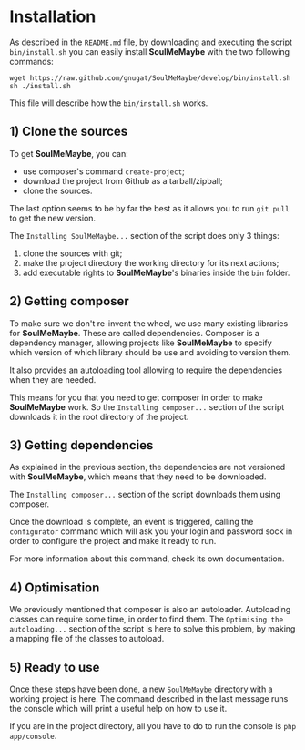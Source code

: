 # Installation

As described in the `README.md` file, by downloading and executing the script
`bin/install.sh` you can easily install **SoulMeMaybe** with the two following
commands:

    wget https://raw.github.com/gnugat/SoulMeMaybe/develop/bin/install.sh
    sh ./install.sh

This file will describe how the `bin/install.sh` works.

## 1) Clone the sources

To get **SoulMeMaybe**, you can:

* use composer's command `create-project`;
* download the project from Github as a tarball/zipball;
* clone the sources.

The last option seems to be by far the best as it allows you to run `git pull`
to get the new version.

The `Installing SoulMeMaybe...` section of the script does only 3 things:

1. clone the sources with git;
2. make the project directory the working directory for its next actions;
3. add executable rights to **SoulMeMaybe**'s binaries inside the `bin` folder.

## 2) Getting composer

To make sure we don't re-invent the wheel, we use many existing libraries for
**SoulMeMaybe**. These are called dependencies. Composer is a dependency
manager, allowing projects like **SoulMeMaybe** to specify which version of
which library should be use and avoiding to version them.

It also provides an autoloading tool allowing to require the dependencies when
they are needed.

This means for you that you need to get composer in order to make
**SoulMeMaybe** work. So the `Installing composer...` section of the script
downloads it in the root directory of the project.

## 3) Getting dependencies

As explained in the previous section, the dependencies are not versioned with
**SoulMeMaybe**, which means that they need to be downloaded.

The `Installing composer...` section of the script downloads them using
composer.

Once the download is complete, an event is triggered, calling the
`configurator` command which will ask you your login and password sock in order
to configure the project and make it ready to run.

For more information about this command, check its own documentation.

## 4) Optimisation

We previously mentioned that composer is also an autoloader. Autoloading
classes can require some time, in order to find them. The
`Optimising the autoloading...` section of the script is here to solve this
problem, by making a mapping file of the classes to autoload.

## 5) Ready to use

Once these steps have been done, a new `SoulMeMaybe` directory with a working
project is here. The command described in the last message runs the console
which will print a useful help on how to use it.

If you are in the project directory, all you have to do to run the console is
`php app/console`.
